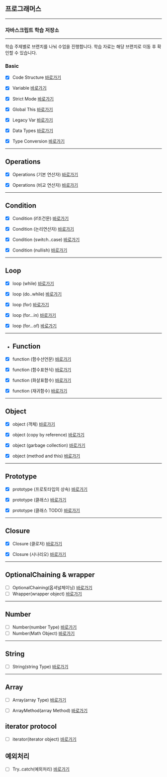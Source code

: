 

## 프로그래머스 
---

### 자바스크립트 학습 저장소

---

학습 주제별로 브랜치를 나눠 수업을 진행합니다.
학습 자료는 해당 브랜치로 이동 후 확인할 수 있습니다.




### Basic

- [x] Code Structure [바로가기](https://github.com/simseonbeom/programmers-core-js/blob/01.core-javascript/client/chapter/core/01.codeStructure.js)
- [x] Variable [바로가기](https://github.com/simseonbeom/programmers-core-js/blob/01.core-javascript/client/chapter/core/02.variables.js)
- [x] Strict Mode [바로가기](https://github.com/simseonbeom/programmers-core-js/blob/01.core-javascript/client/chapter/core/03.strictMode.js)
- [x] Global This [바로가기](https://github.com/simseonbeom/programmers-core-js/blob/01.core-javascript/client/chapter/core/04.globalThis.js)
- [x] Legacy Var [바로가기](https://github.com/simseonbeom/programmers-core-js/blob/01.core-javascript/client/chapter/core/05.legacyVar.js)
- [x] Data Types [바로가기](https://github.com/simseonbeom/programmers-core-js/blob/01.core-javascript/client/chapter/core/06.dataType.js)
- [x] Type Conversion [바로가기](https://github.com/simseonbeom/programmers-core-js/blob/01.core-javascript/client/chapter/core/07.typeConversion.js)



---

## Operations
- [x] Operations (기본 연산자) [바로가기](https://github.com/simseonbeom/programmers-core-js/blob/01.core-javascript/client/chapter/core/08-1.operation.js)
- [x] Operations (비교 연산자) [바로가기](https://github.com/simseonbeom/programmers-core-js/blob/01.core-javascript/client/chapter/core/08-2.operation.js)


---
## Condition
- [x] Condition (if조건문) [바로가기](https://github.com/simseonbeom/programmers-core-js/blob/01.core-javascript/client/chapter/core/09-1.conditions.js)
- [x] Condition (논리연산자) [바로가기](https://github.com/simseonbeom/programmers-core-js/blob/01.core-javascript/client/chapter/core/09-2.conditions.js)
- [x] Condition (switch..case) [바로가기](https://github.com/simseonbeom/programmers-core-js/blob/01.core-javascript/client/chapter/core/09-3.conditions.js)
- [x] Condition (nullish) [바로가기](https://github.com/simseonbeom/programmers-core-js/blob/01.core-javascript/client/chapter/core/09-4.conditions.js)


---
## Loop
- [x] loop (while) [바로가기](https://github.com/simseonbeom/programmers-core-js/blob/01.core-javascript/client/chapter/core/10-1.loop.js)
- [x] loop (do..while) [바로가기](https://github.com/simseonbeom/programmers-core-js/blob/01.core-javascript/client/chapter/core/10-2.loop.js)
- [x] loop (for) [바로가기](https://github.com/simseonbeom/programmers-core-js/blob/01.core-javascript/client/chapter/core/10-3.loop.js)
- [x] loop (for...in) [바로가기](https://github.com/simseonbeom/programmers-core-js/blob/01.core-javascript/client/chapter/core/10-4.loop.js)
- [x] loop (for...of) [바로가기](https://github.com/simseonbeom/programmers-core-js/blob/01.core-javascript/client/chapter/core/10-5.loop.js)



---
- ## Function
- [x] function (함수선언문) [바로가기](https://github.com/simseonbeom/programmers-core-js/blob/01.core-javascript/client/chapter/core/11-1.function.js)
- [x] function (함수표현식) [바로가기](https://github.com/simseonbeom/programmers-core-js/blob/01.core-javascript/client/chapter/core/11-2.function.js)
- [x] function (화살표함수) [바로가기](https://github.com/simseonbeom/programmers-core-js/blob/01.core-javascript/client/chapter/core/11-3.function.js)
- [x] function (재귀함수) [바로가기](https://github.com/simseonbeom/programmers-core-js/blob/01.core-javascript/client/chapter/core/11-4.function.js)


---

## Object
- [x] object (객체) [바로가기](https://github.com/simseonbeom/programmers-core-js/blob/01.core-javascript/client/chapter/core/12-1.object.js)
- [x] object (copy by reference) [바로가기](https://github.com/simseonbeom/programmers-core-js/blob/01.core-javascript/client/chapter/core/12-2.object.js)
- [x] object (garbage collection) [바로가기](https://github.com/simseonbeom/programmers-core-js/blob/01.core-javascript/client/chapter/core/12-3.object.js)
- [x] object (method and this) [바로가기](https://github.com/simseonbeom/programmers-core-js/blob/01.core-javascript/client/chapter/core/12-4.object.js)




- ---
## Prototype
- [x] prototype (프로토타입의 상속) [바로가기](https://github.com/simseonbeom/programmers-core-js/blob/01.core-javascript/client/chapter/core/13-1.prototype.js)
- [x] prototype (클래스) [바로가기](https://github.com/simseonbeom/programmers-core-js/blob/01.core-javascript/client/chapter/core/13-2.classes.js)
- [x] prototype (클래스 TODO) [바로가기](https://github.com/simseonbeom/programmers-core-js/blob/01.core-javascript/client/chapter/core/13-3.classes.js)



---
## Closure
- [x] Closure (클로저) [바로가기](https://github.com/simseonbeom/programmers-core-js/blob/01.core-javascript/client/chapter/core/14-1.closure.js)
- [x] Closure (시나리오) [바로가기](https://github.com/simseonbeom/programmers-core-js/blob/01.core-javascript/client/chapter/core/14-2.closure.js)



---
## OptionalChaining & wrapper
- [ ] OptionalChaining(옵셔널체이닝) [바로가기](https://github.com/simseonbeom/programmers-core-js/blob/01.core-javascript/client/chapter/core/15.Optional.js)
- [ ] Wrapper(wrapper object) [바로가기](https://github.com/simseonbeom/programmers-core-js/blob/01.core-javascript/client/chapter/core/16.wrapper.js)

---
## Number
- [ ] Number(number Type) [바로가기](https://github.com/simseonbeom/programmers-core-js/blob/01.core-javascript/client/chapter/core/17-1.number.js)
- [ ] Number(Math Object) [바로가기](https://github.com/simseonbeom/programmers-core-js/blob/01.core-javascript/client/chapter/core/17-2.number.js)
---
## String
- [ ] String(string Type) [바로가기](https://github.com/simseonbeom/programmers-core-js/blob/01.core-javascript/client/chapter/core/18.string.js)
---
## Array
- [ ] Array(array Type) [바로가기](https://github.com/simseonbeom/programmers-core-js/blob/01.core-javascript/client/chapter/core/19.array.js)
- [ ] ArrayMethod(array Method) [바로가기](https://github.com/simseonbeom/programmers-core-js/blob/01.core-javascript/client/chapter/core/20.arrayMethod.js)


## iterator protocol
- [ ] iterator(iterator object) [바로가기](https://github.com/simseonbeom/programmers-core-js/blob/01.core-javascript/client/chapter/core/21.iterator.js)


## 예외처리
- [ ] Try..catch(예외처리) [바로가기](https://github.com/simseonbeom/programmers-core-js/blob/01.core-javascript/client/chapter/core/22.tryCatch.js)




















